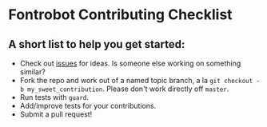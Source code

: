 # Fontrobot Contributing Checklist

## A short list to help you get started:

* Check out [issues]() for ideas. Is someone else working on something similar?
* Fork the repo and work out of a named topic branch, a la `git checkout -b my_sweet_contribution`. Please don't work directly off `master`.
* Run tests with `guard`.
* Add/improve tests for your contributions.
* Submit a pull request!
